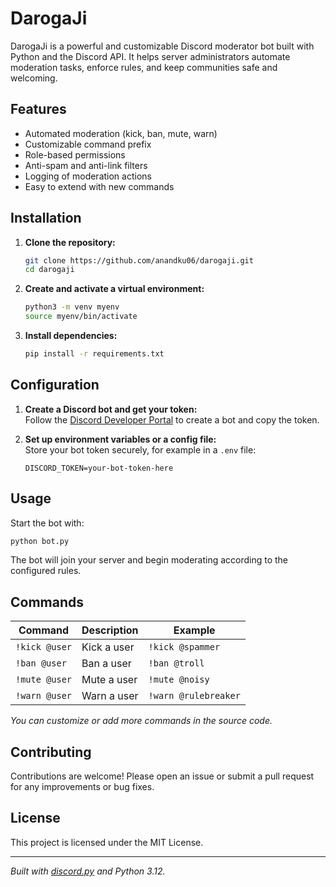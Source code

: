 # DarogaJi

DarogaJi is a powerful and customizable Discord moderator bot built with Python and the Discord API. It helps server administrators automate moderation tasks, enforce rules, and keep communities safe and welcoming.

## Features

- Automated moderation (kick, ban, mute, warn)
- Customizable command prefix
- Role-based permissions
- Anti-spam and anti-link filters
- Logging of moderation actions
- Easy to extend with new commands

## Installation

1. **Clone the repository:**
   ```sh
   git clone https://github.com/anandku06/darogaji.git
   cd darogaji
   ```

2. **Create and activate a virtual environment:**
   ```sh
   python3 -m venv myenv
   source myenv/bin/activate
   ```

3. **Install dependencies:**
   ```sh
   pip install -r requirements.txt
   ```

## Configuration

1. **Create a Discord bot and get your token:**  
   Follow the [Discord Developer Portal](https://discord.com/developers/applications) to create a bot and copy the token.

2. **Set up environment variables or a config file:**  
   Store your bot token securely, for example in a `.env` file:
   ```
   DISCORD_TOKEN=your-bot-token-here
   ```

## Usage

Start the bot with:

```sh
python bot.py
```

The bot will join your server and begin moderating according to the configured rules.

## Commands

| Command         | Description                | Example                |
|-----------------|---------------------------|------------------------|
| `!kick @user`   | Kick a user               | `!kick @spammer`       |
| `!ban @user`    | Ban a user                | `!ban @troll`          |
| `!mute @user`   | Mute a user               | `!mute @noisy`         |
| `!warn @user`   | Warn a user               | `!warn @rulebreaker`   |

*You can customize or add more commands in the source code.*

## Contributing

Contributions are welcome! Please open an issue or submit a pull request for any improvements or bug fixes.

## License

This project is licensed under the MIT License.

---

*Built with [discord.py](https://github.com/Rapptz/discord.py) and Python 3.12.*